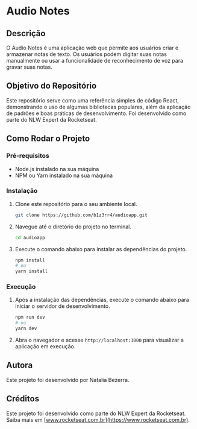 # Audio Notes

## Descrição

O Audio Notes é uma aplicação web que permite aos usuários criar e armazenar notas de texto. Os usuários podem digitar suas notas manualmente ou usar a funcionalidade de reconhecimento de voz para gravar suas notas.

## Objetivo do Repositório

Este repositório serve como uma referência simples de código React, demonstrando o uso de algumas bibliotecas populares, além da aplicação de padrões e boas práticas de desenvolvimento. Foi desenvolvido como parte do NLW Expert da Rocketseat.

## Como Rodar o Projeto

### Pré-requisitos

- Node.js instalado na sua máquina
- NPM ou Yarn instalado na sua máquina

### Instalação

1. Clone este repositório para o seu ambiente local.
   
   ```bash
   git clone https://github.com/b1z3rr4/audioapp.git
   ```

2. Navegue até o diretório do projeto no terminal.

   ```bash
   cd audioapp
   ```

3. Execute o comando abaixo para instalar as dependências do projeto.

   ```bash
   npm install
   # ou
   yarn install
   ```

### Execução

1. Após a instalação das dependências, execute o comando abaixo para iniciar o servidor de desenvolvimento.

   ```bash
   npm run dev
   # ou
   yarn dev
   ```

2. Abra o navegador e acesse `http://localhost:3000` para visualizar a aplicação em execução.

## Autora

Este projeto foi desenvolvido por Natalia Bezerra.

## Créditos

Este projeto foi desenvolvido como parte do NLW Expert da Rocketseat. Saiba mais em [www.rocketseat.com.br](https://www.rocketseat.com.br).
